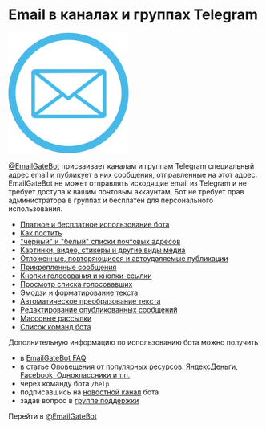 # Email в каналах и группах Telegram

![EmailGateBot logo](../logo.png)

[@EmailGateBot](http://t.me/EmailGateBot?start=utm_KDaxQG000_github-ru-guide-01)
присваивает каналам и группам Telegram специальный адрес email и публикует в них сообщения, отправленные на этот адрес.
EmailGateBot не может отправлять исходящие email из Telegram и не требует доступа к вашим почтовым аккаунтам.
Бот не требует прав администратора в группах и бесплатен для персонального использования.

- [Платное и бесплатное использование бота](paid_and_free.md)
- [Как постить](messaging.md)
- ["черный" и "белый" списки почтовых адресов](stop_allow_list.md)
- [Картинки, видео, стикеры и другие виды медиа](media.md)
- [Отложенные, повторяющиеся и автоудаляемые публикации](scheduled.md)
- [Прикрепленные сообщения](pinned.md)
- [Кнопки голосования и кнопки-ссылки](buttons.md)
- [Просмотр списка голосовавших](view_voters.md)
- [Эмодзи и форматирование текста](text_formatting.md)
- [Автоматическое преобразование текста](text_conversion.md)
- [Редактирование опубликованных сообщений](editing_published.md)
- [Массовые рассылки](bulk.md)
- [Список команд бота](commands.md)

Дополнительную информацию по использованию бота можно получить

- в [EmailGateBot FAQ](faq.md)
- в статье [Оповещения от популярных ресурсов: ЯндексДеньги, Facebook, Одноклассники и т.п.](transform_text.md)
- через команду бота `/help`
- подписавшись на [новостной канал](http://t.me/emailgateru) бота
- задав вопрос в [группе поддержки](https://t.me/joinchat/CJ4MSEfmFlaDevQOeMVoLg)

Перейти в [@EmailGateBot](http://t.me/EmailGateBot?start=utm_KDaxQG000_github-ru-guide-02)
